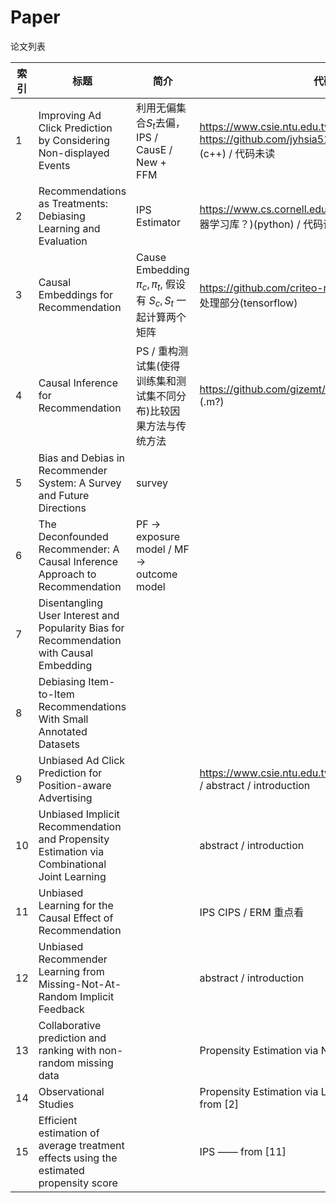 # Paper

论文列表

| 索引 | 标题 | 简介 | 代码 |
| ---- | ---- | ---- | ---- |
| 1 | Improving Ad Click Prediction by Considering Non-displayed Events | 利用无偏集合$S_{t}$去偏，IPS / CausE / New + FFM | https://www.csie.ntu.edu.tw/~cjlin/papers/occtr/ / https://github.com/jyhsia5174/CIKM-2019-EXP (c++) / 代码未读 |
| 2 | Recommendations as Treatments: Debiasing Learning and Evaluation | IPS Estimator | https://www.cs.cornell.edu/~schnabts/mnar/ (没用机器学习库？)(python) / 代码读过一遍 / 在做复现 |
| 3 | Causal Embeddings for Recommendation | Cause Embedding $\pi_{c},\pi_{t}$, 假设有 $S_{c}, S_{t}$ 一起计算两个矩阵 | https://github.com/criteo-research/CausE 缺少数据处理部分(tensorflow) |
| 4 | Causal Inference for Recommendation | PS / 重构测试集(使得训练集和测试集不同分布)比较因果方法与传统方法 | https://github.com/gizemt/CausalRecommendation (.m?) |
| 5 | Bias and Debias in Recommender System: A Survey and Future Directions | survey |  |
| 6 | The Deconfounded Recommender: A Causal Inference Approach to Recommendation | PF -> exposure model / MF -> outcome model |  |
| 7 | Disentangling User Interest and Popularity Bias for Recommendation with Causal Embedding |  |  |
| 8 | Debiasing Item-to-Item Recommendations With Small Annotated Datasets |  |  |
| 9 | Unbiased Ad Click Prediction for Position-aware Advertising |  | https://www.csie.ntu.edu.tw/~cjlin/papers/debiases/ / abstract / introduction |
| 10   | Unbiased Implicit Recommendation and Propensity Estimation via Combinational Joint Learning |  | abstract / introduction |
| 11 | Unbiased Learning for the Causal Effect of Recommendation |  | IPS CIPS / ERM  重点看 |
| 12 | Unbiased Recommender Learning from Missing-Not-At-Random Implicit Feedback | | abstract / introduction |
| 13 | Collaborative prediction and ranking with non-random missing data | | Propensity Estimation via Naive Bayes —— from [2] |
| 14 | Observational Studies | | Propensity Estimation via Logistic Regression —— from [2] |
| 15 | Efficient estimation of average treatment effects using the estimated propensity score | | IPS —— from [11] |

